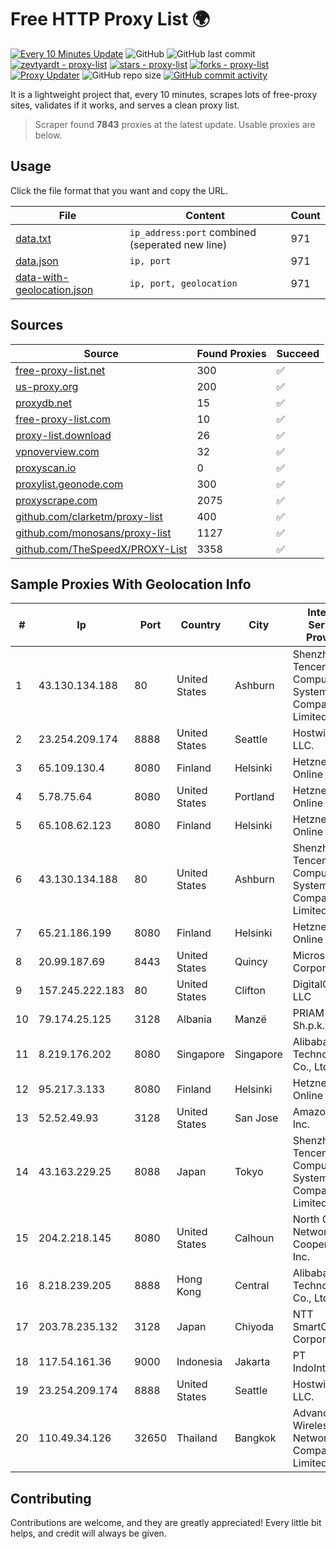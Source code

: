 
# Free HTTP Proxy List 🌍

[![Every 10 Minutes Update](https://github.com/mertguvencli/http-proxy-list/actions/workflows/main.yml/badge.svg?branch=main)](https://github.com/mertguvencli/http-proxy-list/actions/workflows/main.yml)
![GitHub](https://img.shields.io/github/license/mertguvencli/http-proxy-list)
![GitHub last commit](https://img.shields.io/github/last-commit/mertguvencli/http-proxy-list)
[![zevtyardt - proxy-list](https://img.shields.io/static/v1?label=zevtyardt&message=proxy-list&color=blue&logo=github)](https://github.com/zevtyardt/proxy-list "Go to GitHub repo")
[![stars - proxy-list](https://img.shields.io/github/stars/zevtyardt/proxy-list?style=social)](https://github.com/zevtyardt/proxy-list)
[![forks - proxy-list](https://img.shields.io/github/forks/zevtyardt/proxy-list?style=social)](https://github.com/zevtyardt/proxy-list)
[![Proxy Updater](https://github.com/zevtyardt/proxy-list/workflows/Proxy%20Updater/badge.svg)](https://github.com/zevtyardt/proxy-list/actions?query=workflow:"Proxy+Updater")
![GitHub repo size](https://img.shields.io/github/repo-size/zevtyardt/proxy-list)
[![GitHub commit activity](https://img.shields.io/github/commit-activity/m/zevtyardt/proxy-list?logo=commits)](https://github.com/zevtyardt/proxy-list/commits/main)

It is a lightweight project that, every 10 minutes, scrapes lots of free-proxy sites, validates if it works, and serves a clean proxy list.

> Scraper found **7843** proxies at the latest update. Usable proxies are below.

## Usage

Click the file format that you want and copy the URL.

|File|Content|Count|
|----|-------|-----|
|[data.txt](https://raw.githubusercontent.com/mertguvencli/http-proxy-list/main/proxy-list/data.txt)|`ip_address:port` combined (seperated new line)|971|
|[data.json](https://raw.githubusercontent.com/mertguvencli/http-proxy-list/main/proxy-list/data.json)|`ip, port`|971|
|[data-with-geolocation.json](https://raw.githubusercontent.com/mertguvencli/http-proxy-list/main/proxy-list/data-with-geolocation.json)|`ip, port, geolocation`|971|

## Sources

|Source|Found Proxies|Succeed|
|------|-------------|-------|
|[free-proxy-list.net](https://free-proxy-list.net)|300|✅|
|[us-proxy.org](https://www.us-proxy.org)|200|✅|
|[proxydb.net](http://proxydb.net)|15|✅|
|[free-proxy-list.com](https://free-proxy-list.com/?page=&port=&type%5B%5D=http&type%5B%5D=https&up_time=0&search=Search)|10|✅|
|[proxy-list.download](https://www.proxy-list.download/HTTP)|26|✅|
|[vpnoverview.com](https://vpnoverview.com/privacy/anonymous-browsing/free-proxy-servers)|32|✅|
|[proxyscan.io](https://www.proxyscan.io)|0|✅|
|[proxylist.geonode.com](https://proxylist.geonode.com/api/proxy-list?limit=300&page=1&sort_by=lastChecked&sort_type=desc&protocols=http,https)|300|✅|
|[proxyscrape.com](https://api.proxyscrape.com/v2/?request=displayproxies&protocol=http&timeout=10000&country=all&ssl=all&anonymity=all)|2075|✅|
|[github.com/clarketm/proxy-list](https://raw.githubusercontent.com/clarketm/proxy-list/master/proxy-list-raw.txt)|400|✅|
|[github.com/monosans/proxy-list](https://raw.githubusercontent.com/monosans/proxy-list/main/proxies/http.txt)|1127|✅|
|[github.com/TheSpeedX/PROXY-List](https://raw.githubusercontent.com/TheSpeedX/PROXY-List/master/http.txt)|3358|✅|


## Sample Proxies With Geolocation Info

|#|Ip|Port|Country|City|Internet Service Provider|
|-|--|----|-------|----|-------------------------|
|1|43.130.134.188|80|United States|Ashburn|Shenzhen Tencent Computer Systems Company Limited|
|2|23.254.209.174|8888|United States|Seattle|Hostwinds LLC.|
|3|65.109.130.4|8080|Finland|Helsinki|Hetzner Online GmbH|
|4|5.78.75.64|8080|United States|Portland|Hetzner Online GmbH|
|5|65.108.62.123|8080|Finland|Helsinki|Hetzner Online GmbH|
|6|43.130.134.188|80|United States|Ashburn|Shenzhen Tencent Computer Systems Company Limited|
|7|65.21.186.199|8080|Finland|Helsinki|Hetzner Online GmbH|
|8|20.99.187.69|8443|United States|Quincy|Microsoft Corporation|
|9|157.245.222.183|80|United States|Clifton|DigitalOcean, LLC|
|10|79.174.25.125|3128|Albania|Manzë|PRIAM NET Sh.p.k.|
|11|8.219.176.202|8080|Singapore|Singapore|Alibaba (US) Technology Co., Ltd.|
|12|95.217.3.133|8080|Finland|Helsinki|Hetzner Online GmbH|
|13|52.52.49.93|3128|United States|San Jose|Amazon.com, Inc.|
|14|43.163.229.25|8088|Japan|Tokyo|Shenzhen Tencent Computer Systems Company Limited|
|15|204.2.218.145|8080|United States|Calhoun|North Georgia Network Cooperative, Inc.|
|16|8.218.239.205|8888|Hong Kong|Central|Alibaba (US) Technology Co., Ltd.|
|17|203.78.235.132|3128|Japan|Chiyoda|NTT SmartConnect Corporation|
|18|117.54.161.36|9000|Indonesia|Jakarta|PT IndoInternet|
|19|23.254.209.174|8888|United States|Seattle|Hostwinds LLC.|
|20|110.49.34.126|32650|Thailand|Bangkok|Advanced Wireless Network Company Limited|



## Contributing

Contributions are welcome, and they are greatly appreciated! Every
little bit helps, and credit will always be given.

